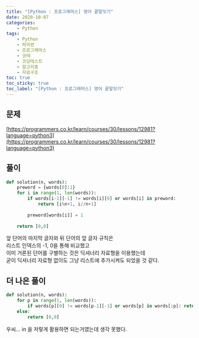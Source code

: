 ```yaml
---
title: "[Python : 프로그래머스] 영어 끝말잇기"
date: 2020-10-07
categories:
    - Python
tags:
    - Python
    - 파이썬
    - 프로그래머스
    - 코테
    - 코딩테스트
    - 알고리즘
    - 자료구조
toc: true
toc_sticky: true
toc_label: "[Python : 프로그래머스] 영어 끝말잇기"
---
```

## 문제
[https://programmers.co.kr/learn/courses/30/lessons/12981?language=python3](https://programmers.co.kr/learn/courses/30/lessons/12981?language=python3)
## 풀이
```python
def solution(n, words):
    preword = {words[0]:1}
    for i in range(1, len(words)):
        if words[i-1][-1] != words[i][0] or words[i] in preword:
            return [i%n+1, i//n+1]
            
        preword[words[i]] = 1
    
    return [0,0]
```
앞 단어의 마지막 글자와 뒤 단어의 앞 글자 규칙은  
리스트 인덱스의 -1, 0을 통해 비교했고  
이미 거론된 단어를 구별하는 것은 딕셔너리 자료형을 이용했는데  
굳이 딕셔너리 자료형 없이도 그냥 리스트에 추가시켜도 되었을 것 같다.  

## 더 나은 풀이
```python
def solution(n, words):
    for p in range(1, len(words)):
        if words[p][0] != words[p-1][-1] or words[p] in words[:p]: return [(p%n)+1, (p//n)+1]
    else:
        return [0,0]
```
우씨... in 을 저렇게 활용하면 되는거였는데 생각 못했다.  